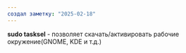 ```yaml
---
создал заметку: "2025-02-18"
---
```

**sudo tasksel** - позволяет скачать/активировать рабочие окружение(GNOME, KDE и т.д.)
